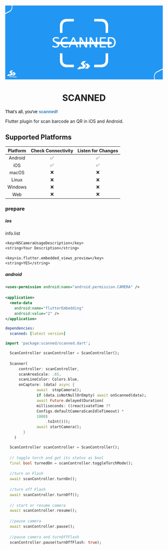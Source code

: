 
<p align="center">
  <a href="https://linkedin.com/in/sohrabonline">
    <img src="https://raw.githubusercontent.com/sohrabonline/scanned/master/assets/logo.png" width="640">
  </a>
  <h1 align="center">SCANNED</h1>
  <pre style="text-align: start;color: rgb(0, 0, 0);"><span style="color: rgb(0, 0, 0); font-family: Verdana, Geneva, sans-serif;">That's all, you've</span><span style="font-family: Verdana, Geneva, sans-serif;"> <strong><span style="color: rgb(44, 130, 201);">scanned</span></strong>!</span></pre>


Flutter plugin for scan barcode an QR in iOS and Android.

## Supported Platforms

| Platform | Check Connectivity | Listen for Changes |
| :------: |:------------------:| :----------------: |
| Android  |         ✅          |         ✅         |
|   iOS    |         ✅          |         ✅         |
|  macOS   |         ❌          |         ❌         |
|  Linux   |         ❌          |         ❌         |
| Windows  |         ❌          |         ❌         |
|   Web    |         ❌          |         ❌         |

### prepare

##### ios
info.list
```
<key>NSCameraUsageDescription</key>
<string>Your Description</string>

<key>io.flutter.embedded_views_preview</key>
<string>YES</string>
```
##### android
```xml
<uses-permission android:name="android.permission.CAMERA" />

<application>
  <meta-data
    android:name="flutterEmbedding"
    android:value="2" />
</application>
```

```yaml
dependencies:
  scanned: [latest version]
```
```dart
import 'package:scanned/scanned.dart';
```

```dart
  ScanController scanController = ScanController();

  Scanner(
      controller: scanController,
      scanAreaScale: .65,
      scanLineColor: Colors.blue,
      onCapture: (data) async {
              await  stopCamera();
              if (data.isNotNullOrEmpty) await onScanned(data);
              await Future.delayed(Duration(
              milliseconds: ((reactivateTime ??
              Configs.defaultCameraScanIdleTimeout) *
              1000)
                  .toInt()));
              await startCamera();
        }
    )
```


```dart
  ScanController scanController = ScanController();

  // toggle torch and get its status as bool
  final bool turnedOn = scanController.toggleTorchMode();

  //turn on Flash
  await scanController.turnOn();

  //turn off Flash
  await scanController.turnOff();
  
  // start or resume camera
  await scanController.resume();

  //pause camera
  await scanController.pause();

  //pause camera and turnOffFlash
  scanController.pause(turnOffFlash: true);
  
```